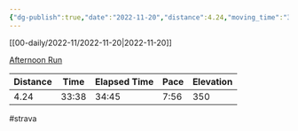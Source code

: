 ```yaml
---
{"dg-publish":true,"date":"2022-11-20","distance":4.24,"moving_time":"33:38","elapsed_time":"34:45","pace":"7:56","total_elevation_gain":350,"url":"https://www.strava.com/activities/8146689013","permalink":"/01-personal/strava/2022-11-20-afternoon-run/","dgPassFrontmatter":true}
---
```



[[00-daily/2022-11/2022-11-20\|2022-11-20]]

[Afternoon Run](https://www.strava.com/activities/8146689013)

| Distance | Time  | Elapsed Time | Pace | Elevation |
| -------- | ----- | ------------ | ---- | --------- |
| 4.24     | 33:38 | 34:45        | 7:56 | 350       |




#strava
